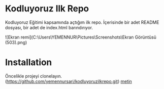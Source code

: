 # Kodluyoruz Ilk Repo
Kodluyoruz Eğitimi kapsamında açtığım ilk repo. İçerisinde bir adet README dosyası, bir adet de index.html barındırıyor.

![Ekran remi](C:\Users\YEMENNUR\Pictures\Screenshots\Ekran Görüntüsü (503).png)

# Installation
Öncelikle projeyi clonelayın. (https://github.com/yemennursari/kodluyoruzilkrepo.git)
[metin](https://github.com/yemennursari/kodluyoruzilkrepo.git)


